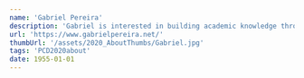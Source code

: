 ```yaml
---
name: 'Gabriel Pereira'
description: 'Gabriel is interested in building academic knowledge through methods that creatively blend science and technology theories with artistic practice. His PhD work focuses in understanding how computer vision algorithms mediate our relationship with the world, and what these mediations make possible (or impossible). His projects have been exhibited in the 33rd Sao Paulo Art Biennial, the Van Abbemuseum (Eindhoven/NL), IDFA DocLab, Itaú Cultural, and academic conferences'
url: 'https://www.gabrielpereira.net/'
thumbUrl: '/assets/2020_AboutThumbs/Gabriel.jpg'
tags: 'PCD2020about'
date: 1955-01-01
---
```


